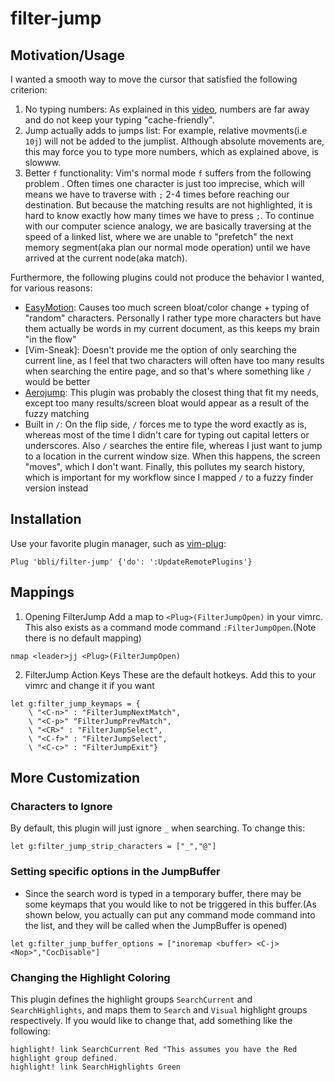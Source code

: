 filter-jump
==========
## Motivation/Usage
I wanted a smooth way to move the cursor that satisfied the following criterion:
1. No typing numbers: As explained in this [video](https://www.youtube.com/watch?v=tSq7yDwS1vM&list=LLfDw9928RXloc-CAvO-h-Kw&index=368), numbers are far away and do not keep your typing "cache-friendly". 
2. Jump actually adds to jumps list: For example, relative movments(i.e `10j`) will not be added to the jumplist. Although absolute movements are, this may force you to type more numbers, which as explained above, is slowww.
3. Better `f` functionality: Vim's normal mode `f` suffers from the following problem . Often times one character is just too imprecise, which will means we have to traverse with `;` 2-4 times before reaching our destination. But because the matching results are not highlighted, it is hard to know exactly how many times we have to press `;`. To continue with our computer science analogy, we are basically traversing at the speed of a linked list, where we are unable to "prefetch" the next memory segment(aka plan our normal mode operation) until we have arrived at the current node(aka match).

Furthermore, the following plugins could not produce the behavior I wanted, for various reasons:
* [EasyMotion](https://github.com/easymotion/vim-easymotion): Causes too much screen bloat/color change + typing of "random" characters. Personally I rather type more characters but have them actually be words in my current document, as this keeps my brain "in the flow"
* [Vim-Sneak]: Doesn't provide me the option of only searching the current line, as I feel that two characters will often have too many results when searching the entire page, and so that's where something like `/` would be better
* [Aerojump](https://github.com/ripxorip/aerojump.nvim): This plugin was probably the closest thing that fit my needs, except too many results/screen bloat would appear as a result of the fuzzy matching
* Built in `/`: On the flip side, `/` forces me to type the word exactly as is, whereas most of the time I didn't care for typing out capital letters or underscores. Also `/` searches the entire file, whereas I just want to jump to a location in the current window size. When this happens, the screen "moves", which I don't want. Finally, this pollutes my search history, which is important for my workflow since I mapped `/` to a fuzzy finder version instead


## Installation
Use your favorite plugin manager, such as [vim-plug](https://github.com/junegunn/vim-plug):
```
Plug 'bbli/filter-jump' {'do': ':UpdateRemotePlugins'}
```
## Mappings
1. Opening FilterJump
Add a map to `<Plug>(FilterJumpOpen)` in your vimrc. This also exists as a command mode command `:FilterJumpOpen`.(Note there is no default mapping)
```
nmap <leader>jj <Plug>(FilterJumpOpen)
```
2. FilterJump Action Keys
These are the default hotkeys. Add this to your vimrc and change it if you want
```
let g:filter_jump_keymaps = {
    \ "<C-n>" : "FilterJumpNextMatch",
    \ "<C-p>" "FilterJumpPrevMatch",
    \ "<CR>" : "FilterJumpSelect",
    \ "<C-f>" : "FilterJumpSelect",
    \ "<C-c>" : "FilterJumpExit"}
```

## More Customization
### Characters to Ignore
By default, this plugin will just ignore `_` when searching. To change this:
```
let g:filter_jump_strip_characters = ["_","@"]
```
### Setting specific options in the JumpBuffer
* Since the search word is typed in a temporary buffer, there may be some keymaps that you would like to not be triggered in this buffer.(As shown below, you actually can put any command mode command into the list, and they will be called when the JumpBuffer is opened) 
```
let g:filter_jump_buffer_options = ["inoremap <buffer> <C-j> <Nop>","CocDisable"]
```
### Changing the Highlight Coloring
This plugin defines the highlight groups `SearchCurrent` and `SearchHighlights`, and maps them to `Search` and `Visual` highlight groups respectively. If you would like to change that, add something like the following:
```
highlight! link SearchCurrent Red "This assumes you have the Red highlight group defined.
highlight! link SearchHighlights Green
```
